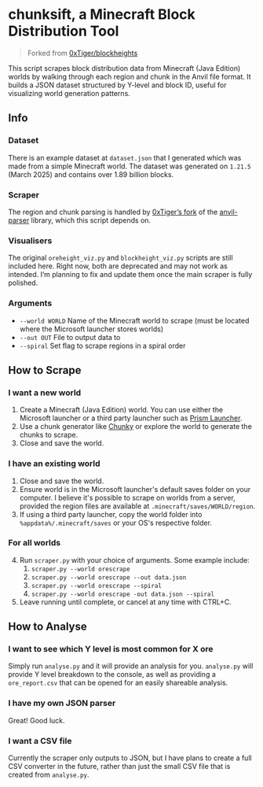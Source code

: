 # chunksift, a Minecraft Block Distribution Tool
> Forked from [0xTiger/blockheights](https://github.com/0xTiger/blockheights)

This script scrapes block distribution data from Minecraft (Java Edition) worlds by walking through each region and chunk in the Anvil file format.
It builds a JSON dataset structured by Y-level and block ID, useful for visualizing world generation patterns.

## Info
### Dataset
There is an example dataset at `dataset.json` that I generated which was made from a simple Minecraft world. The dataset was generated on `1.21.5 ` (March 2025) and contains over 1.89 billion blocks.
### Scraper
The region and chunk parsing is handled by [0xTiger’s fork](https://github.com/0xTiger/anvil-parser2) of the [anvil-parser](https://github.com/matcool/anvil-parser) library, which this script depends on.
### Visualisers
The original `oreheight_viz.py` and `blockheight_viz.py` scripts are still included here. Right now, both are deprecated and may not work as intended. I’m planning to fix and update them once the main scraper is fully polished.
### Arguments
- `--world WORLD` Name of the Minecraft world to scrape (must be located where the Microsoft launcher stores worlds)
- `--out OUT` File to output data to
- `--spiral` Set flag to scrape regions in a spiral order

## How to Scrape
### I want a new world
1. Create a Minecraft (Java Edition) world. You can use either the Microsoft launcher or a third party launcher such as [Prism Launcher](https://github.com/PrismLauncher/PrismLauncher).
2. Use a chunk generator like [Chunky](https://github.com/pop4959/Chunky) or explore the world to generate the chunks to scrape.
3. Close and save the world.
### I have an existing world
1. Close and save the world.
2. Ensure world is in the Microsoft launcher's default saves folder on your computer. I believe it's possible to scrape on worlds from a server, provided the region files are available at `.minecraft/saves/WORLD/region`.
3. If using a third party launcher, copy the world folder into `%appdata%/.minecraft/saves` or your OS's respective folder.
### For all worlds
4. Run `scraper.py` with your choice of arguments. Some example include:
   1. `scraper.py --world orescrape`
   2. `scraper.py --world orescrape --out data.json`
   3. `scraper.py --world orescrape --spiral`
   4. `scraper.py --world orescrape -out data.json --spiral`
5. Leave running until complete, or cancel at any time with CTRL+C.

## How to Analyse
### I want to see which Y level is most common for X ore
Simply run `analyse.py` and it will provide an analysis for you. `analyse.py` will provide Y level breakdown to the console, as well as providing a `ore_report.csv` that can be opened for an easily shareable analysis.
### I have my own JSON parser
Great! Good luck.
### I want a CSV file
Currently the scraper only outputs to JSON, but I have plans to create a full CSV converter in the future, rather than just the small CSV file that is created from `analyse.py`.

